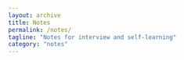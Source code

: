 ```yaml
---
layout: archive
title: Notes
permalink: /notes/
tagline: "Notes for interview and self-learning"
category: "notes"
---
```

